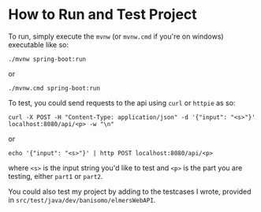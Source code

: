# How to Run and Test Project
To run, simply execute the `mvnw` (or `mvnw.cmd` if you're on windows) executable like so:
```
./mvnw spring-boot:run
```
or
```
./mvnw.cmd spring-boot:run
```

To test, you could send requests to the api using `curl` or `httpie` as so:
```
curl -X POST -H "Content-Type: application/json" -d '{"input": "<s>"}' localhost:8080/api/<p> -w "\n"
```
or
```
echo '{"input": "<s>"}' | http POST localhost:8080/api/<p>
```
where `<s>` is the input string you'd like to test and `<p>` is the part you are testing, either `part1` or `part2`.

You could also test my project by adding to the testcases I wrote, provided in `src/test/java/dev/banisomo/elmersWebAPI`.
